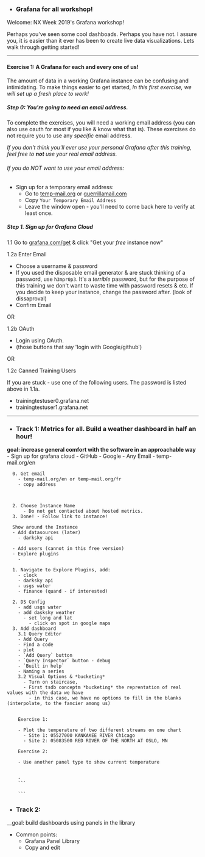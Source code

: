 
- ### Grafana for all workshop!

Welcome: NX Week 2019's Grafana workshop!  

Perhaps you've seen some cool dashboads. Perhaps you have not. I assure you, it
is easier than it ever has been to create live data visualizations. Lets walk
through getting started!

---

#### Exercise 1: A Grafana for each and every one of us!

The amount of data in a working Grafana instance can be confusing and
intimidating.  To make things easier to get started, *In this first exercise,
we will set up a fresh place to work!*

##### Step 0: You're going to need an email address.

To complete the exercises, you will need a working email address (you can
  also use oauth for most if you like & know what that is). These
exercises do not require you to use any *specific* email address.

_If you don't think you'll ever use your personal Grafana after this training,
feel free to **not** use your real email address._

###### If you do NOT want to use your email address:

- Sign up for a temporary email address:
  - Go to [temp-mail.org](http://temp-mail.org) or [guerrillamail.com](https://www.guerrillamail.com/)
  - Copy `Your Temporary Email Address`
  - Leave the window open - you'll need to come back here to verify at least once.


##### Step 1. Sign up for Grafana Cloud

1.1 Go to [grafana.com/get](https://grafana.com/get) & click "Get your *free* instance now"



1.2a Enter Email  
  - Choose a username & password
  - If you used the disposable email generator & are stuck thinking of a password, use `h3mpr0p3`. It's a *terrible* password, but for the purpose of this training we don't want to waste time with password resets & etc. If you decide to keep your instance, change the password after. (look of dissaproval)
  - Confirm Email

  OR

1.2b OAuth
  - Login using OAuth.
  - (those buttons that say 'login with Google/github')

  OR

1.2c Canned Training Users

If you are stuck - use one of the following users. The password is listed above in 1.1a.

  - trainingtestuser0.grafana.net
  - trainingtestuser1.grafana.net



---

  - ### Track 1: Metrics for all. Build a weather dashboard in half an hour!
  __goal: increase general comfort with the software in an approachable way__
    - Sign up for grafana cloud
      - GitHub
      - Google
      - Any Email
      - temp-mail.org/en

      0. Get email
        - temp-mail.org/en or temp-mail.org/fr
        - copy address



      2. Choose Instance Name
          - Do not get contacted about hosted metrics.
      3. Done! - Follow link to instance!

      Show around the Instance
      - Add datasources (later)
        - darksky api

      - Add users (cannot in this free version)
      - Explore plugins
        -

      1. Navigate to Explore Plugins, add:
        - clock
        - darksky api
        - usgs water
        - finance (quand - if interested)

      2. DS Config
        - add usgs water
        - add dasksky weather
          - set long and lat
            - click on spot in google maps
      3. Add dashboard
        3.1 Query Editor
        - Add Query
        - Find a code
        - plot
        - `Add Query` button
        - `Query Inspector` button - debug
        - `Built in help`
        - Naming a series
        3.2 Visual Options & *bucketing*
          - Turn on staircase,
          - First tsdb conceptm *bucketing* the reprentation of real values with the data we have
            - in this case, we have no options to fill in the blanks (interpolate, to the fancier among us)


        Exercise 1:

        - Plot the temperature of two different streams on one chart
          - Site 1: 05527000 KANKAKEE RIVER Chicago
          - Site 2: 05083500 RED RIVER OF THE NORTH AT OSLO, MN

        Exercise 2:

        - Use another panel type to show current temperature


        -
        ```

        ```

  - ### Track 2:
  __goal: build dashboards using panels in the library

  - Common points:
    - Grafana Panel Library
    - Copy and edit
